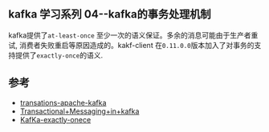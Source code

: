 ## kafka 学习系列 04--kafka的事务处理机制

kafka提供了`at-least-once` 至少一次的语义保证。多余的消息可能由于生产者重试, 消费者失败重启等原因造成的。kakf-client 在`0.11.0.0`版本加入了对事务的支持提供了`exactly-once`的语义.

## 参考

- [transations-apache-kafka](https://www.confluent.io/blog/transactions-apache-kafka/)
- [Transactional+Messaging+in+kafka](https://cwiki.apache.org/confluence/display/KAFKA/Transactional+Messaging+in+Kafka)
- [KafKa-exactly-onece](https://hevodata.com/blog/kafka-exactly-once/)
